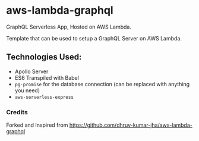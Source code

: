 # aws-lambda-graphql
GraphQL Serverless App, Hosted on AWS Lambda.

Template that can be used to setup a GraphQL Server on AWS Lambda.

## Technologies Used:
 - Apollo Server
 - ES6 Transpiled with Babel
 - `pg-promise` for the database connection (can be replaced with anything you need)
 - `aws-serverless-express`

### Credits

Forked and Inspired from https://github.com/dhruv-kumar-jha/aws-lambda-graphql
